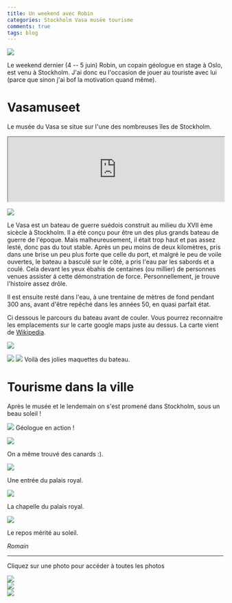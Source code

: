 ```yaml
---
title: Un weekend avec Robin
categories: Stockholm Vasa musée tourisme
comments: true
tags: blog
---
```

<section class="row">
<img src="/dl/photos/robin1.jpg" class="img-rounded col-xs-12 col-sm-8 col-md-6">
<p>Le weekend dernier (4 -- 5 juin) Robin, un copain géologue en stage à
Oslo, est venu à Stockholm. J'ai donc eu l'occasion de jouer au
touriste avec lui (parce que sinon j'ai bof la motivation quand même).</p>
</section>

# Vasamuseet

Le musée du Vasa se situe sur l'une des nombreuses îles de Stockholm.

<iframe src="https://www.google.com/maps/embed?pb=!1m18!1m12!1m3!1d19359.27986857669!2d18.04995256628687!3d59.33472969597982!2m3!1f0!2f0!3f0!3m2!1i1024!2i768!4f13.1!3m3!1m2!1s0x465f9d546d8329af%3A0xcff09af1b4c13241!2sVasa+Museum!5e0!3m2!1sen!2sse!4v1465734102097" width="100%"></iframe>

<section class ="row">
<p><img src="/dl/photos/robin4.jpg" class="img-rounded col-xs-12 col-sm-8 col-md-6"></p>
<p>Le Vasa est un bateau de guerre suédois construit au milieu du XVII
ème sicècle à Stockholm. Il a été conçu pour être un des plus grands
bateau de guerre de l'époque. Mais malheureusement, il était trop
haut et pas assez lesté, donc pas du tout stable. Après un peu moins
de deux kilomètres, pris dans une brise un peu plus forte que celle
du port, et malgré le peu de voile ouvertes, le bateau a basculé sur
le côté, a pris l'eau par les sabords et a coulé.
Cela devant les yeux ébahis de centaines (ou millier) de personnes
venues assister á cette démonstration de force.
Personnellement, je trouve l'histoire assez drôle.</p>

<p>Il est ensuite resté dans l'eau, à une trentaine de mètres de fond
pendant 300 ans, avant d'être repêché dans les années 50, en quasi
parfait état.</p>

<p>Ci dessous le parcours du bateau avant de couler.
Vous pourrez reconnaitre
les emplacements sur le carte google maps juste au dessus. La carte
vient de <a href="https://fr.wikipedia.org/wiki/Vasa">Wikipedia</a>.</p>

<p><img src="https://upload.wikimedia.org/wikipedia/commons/thumb/0/03/Voyage_of_the_Vasa_Locator.svg/1024px-Voyage_of_the_Vasa_Locator.svg.png" class="img-rounded col-xs-12 col-sm-12 col-md-12"></p>
</section>

<section class="row">
    <p><img src="/dl/photos/robin2.jpg" class="img-rounded col-xs-12 col-sm-6 col-md-6">
    <img src="/dl/photos/robin3.jpg" class="img-rounded col-xs-12 col-sm-6 col-md-6">
Voilà des jolies maquettes du bateau.</p>
</section>

# Tourisme dans la ville

Après le musée et le lendemain on s'est promené dans Stockholm, sous
un beau soleil !

<section>
<section class="row">
    <p><img src="/dl/photos/robin5.jpg" class="img-rounded col-xs-12 col-sm-8 col-md-6">
Géologue en action !</p>
</section>

<section class="row">
	<p><img src="/dl/photos/robin6.jpg" class="img-rounded col-xs-12 col-sm-8 col-md-6"></p>
<p>On a même trouvé des canards :).</p>
</section>

<section class="row">
    <p><img src="/dl/photos/robin7.jpg" class="img-rounded col-xs-12 col-sm-8 col-md-6"></p>
<p>Une entrée du palais royal.</p>
</section>

<section class="row">
    <p><img src="/dl/photos/robin8.jpg" class="img-rounded col-xs-12 col-sm-8 col-md-6"></p>
<p>La chapelle du palais royal.</p>
</section>

<section class="row">
    <p><img src="/dl/photos/robin9.jpg" class="img-rounded col-xs-12 col-sm-8 col-md-6"></p>
<p>Le repos mérité au soleil.</p>
</section>
</section>

*Romain*

<hr>
<p>Cliquez sur une photo pour accéder à toutes les photos</p>
<section class="row">
<div class="col-xs-6 col-sm-4 col-md-4 ">
  <a href="/photos/2016-06-12-WE-avec-Robin-photos.html" class="thumbnail">
    <img src="/photos/2016-06-12-WE-avec-Robin/IMG_20160604_111812.jpg" class="img-rounded">
  </a>
</div>
<div class="col-xs-6 col-sm-4 col-md-4 ">
  <a href="/photos/2016-06-12-WE-avec-Robin-photos.html" class="thumbnail">
    <img src="/photos/2016-06-12-WE-avec-Robin/IMG_20160604_111825.jpg" class="img-rounded">
  </a>
</div>
<div class="col-xs-6 col-sm-4 col-md-4 ">
  <a href="/photos/2016-06-12-WE-avec-Robin-photos.html" class="thumbnail">
    <img src="/photos/2016-06-12-WE-avec-Robin/IMG_20160604_111831.jpg" class="img-rounded">
  </a>
</div>
</section>
